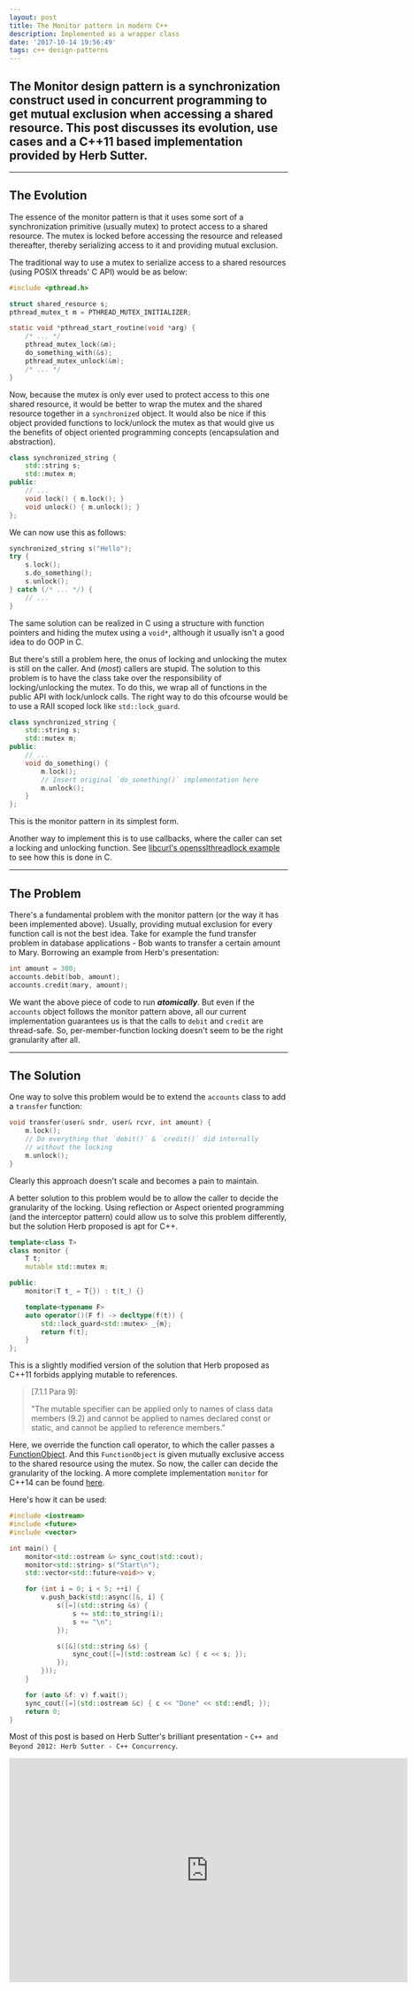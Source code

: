 ```yaml
---
layout: post
title: The Monitor pattern in modern C++
description: Implemented as a wrapper class
date: '2017-10-14 19:56:49'
tags: c++ design-patterns
---
```



## The Monitor design pattern is a synchronization construct used in concurrent programming to get mutual exclusion when accessing a shared resource. This post discusses its evolution, use cases and a C++11 based implementation provided by Herb Sutter.

***

## The Evolution

The essence of the monitor pattern is that it uses some sort of a synchronization primitive (usually mutex) to protect access to a shared resource. The mutex is locked before accessing the resource and released thereafter, thereby serializing access to it and providing mutual exclusion.

The traditional way to use a mutex to serialize access to a shared resources (using POSIX threads' C API) would be as below:

```c
#include <pthread.h>

struct shared_resource s;
pthread_mutex_t m = PTHREAD_MUTEX_INITIALIZER;

static void *pthread_start_routine(void *arg) {
	/* ... */
	pthread_mutex_lock(&m);
	do_something_with(&s);
	pthread_mutex_unlock(&m);
	/* ... */
}
```


Now, because the mutex is only ever used to protect access to this one shared resource, it would be better to wrap the mutex and the shared resource together in a `synchronized` object. It would also be nice if this object provided functions to lock/unlock the mutex as that would give us the benefits of object oriented programming concepts (encapsulation and abstraction).

```c++
class synchronized_string {
	std::string s;
	std::mutex m;
public:
	// ...
	void lock() { m.lock(); }
	void unlock() { m.unlock(); }
};
``` 

We can now use this as follows:

```c++
synchronized_string s("Hello");
try {
	s.lock();
	s.do_something();
	s.unlock();
} catch (/* ... */) {
	// ...
}
```

The same solution can be realized in C using a structure with function pointers and hiding the mutex using a `void*`, although it usually isn't a good idea to do OOP in C.

But there's still a problem here, the onus of locking and unlocking the mutex is still on the caller. And (*most*) callers are stupid. 
The solution to this problem is to have the class take over the responsibility of locking/unlocking the mutex. 
To do this, we wrap all of functions in the public API with lock/unlock calls. The right way to do this ofcourse would be to use a RAII scoped lock like `std::lock_guard`.

```c++
class synchronized_string {
	std::string s;
	std::mutex m;
public:
	// ...
	void do_something() {
		m.lock();
		// Insert original `do_something()` implementation here
		m.unlock();
	}
};
```

This is the monitor pattern in its simplest form. 

Another way to implement this is to use callbacks, where the caller can set a locking and unlocking function. See [libcurl's opensslthreadlock example](https://curl.haxx.se/libcurl/c/opensslthreadlock.html) to see how this is done in C.

***

## The Problem

There's a fundamental problem with the monitor pattern (or the way it has been implemented above). Usually, providing mutual exclusion for every function call is not the best idea. Take for example the fund transfer problem in database applications - Bob wants to transfer a certain amount to Mary. Borrowing an example from Herb's presentation:

```c++
int amount = 300;
accounts.debit(bob, amount);
accounts.credit(mary, amount);
```

We want the above piece of code to run ***atomically***. But even if the `accounts` object follows the monitor pattern above, all our current implementation guarantees us is that the calls to `debit` and `credit` are thread-safe.
So, per-member-function locking doesn't seem to be the right granularity after all. 

***

## The Solution

One way to solve this problem would be to extend the `accounts` class to add a `transfer` function:

```c++
void transfer(user& sndr, user& rcvr, int amount) {
	m.lock();
	// Do everything that `debit()` & `credit()` did internally 
	// without the locking
	m.unlock();
}
```

Clearly this approach doesn't scale and becomes a pain to maintain.

A better solution to this problem would be to allow the caller to decide the granularity of the locking.
Using reflection or Aspect oriented programming (and the interceptor pattern) could allow us to solve this problem differently, but the solution Herb proposed is apt for C++.

```c++
template<class T>
class monitor {
    T t;
    mutable std::mutex m;

public:
    monitor(T t_ = T{}) : t(t_) {}

    template<typename F>
    auto operator()(F f) -> decltype(f(t)) {
        std::lock_guard<std::mutex> _{m};
        return f(t);
    }
};
```

This is a slightly modified version of the solution that Herb proposed as C++11 forbids applying mutable to references.

>[7.1.1 Para 9]:
>
>"The mutable specifier can be applied only to names of class data members (9.2) and cannot be applied to names declared const or static, and cannot be applied to reference members."

Here, we override the function call operator, to which the caller passes a [FunctionObject](http://en.cppreference.com/w/cpp/concept/FunctionObject). And this `FunctionObject` is given mutually exclusive access to the shared resource using the mutex. So now, the caller can decide the granularity of the locking.
A more complete implementation `monitor` for C++14 can be found [here](https://gist.github.com/etam/9019865).

Here's how it can be used:

```c++
#include <iostream>
#include <future>
#include <vector>

int main() {
    monitor<std::ostream &> sync_cout(std::cout);
    monitor<std::string> s("Start\n");
    std::vector<std::future<void>> v;

    for (int i = 0; i < 5; ++i) {
        v.push_back(std::async([&, i] {
            s([=](std::string &s) {
                s += std::to_string(i);
                s += "\n";
            });

            s([&](std::string &s) {
                sync_cout([=](std::ostream &c) { c << s; });
            });
        }));
    }

    for (auto &f: v) f.wait();
    sync_cout([=](std::ostream &c) { c << "Done" << std::endl; });
    return 0;
}
```


Most of this post is based on Herb Sutter's brilliant presentation - `C++ and Beyond 2012: Herb Sutter - C++ Concurrency`.
<iframe src="https://channel9.msdn.com/Shows/Going+Deep/C-and-Beyond-2012-Herb-Sutter-Concurrency-and-Parallelism/player" width="720" height="405" allowFullScreen frameBorder="0"></iframe>

